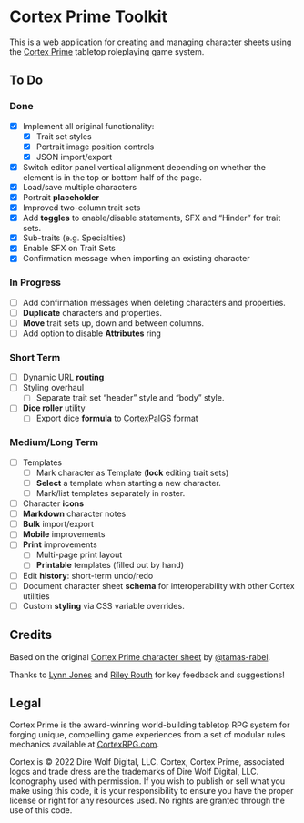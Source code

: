 # Cortex Prime Toolkit

This is a web application for creating and managing character sheets using the [Cortex Prime](https://www.cortexrpg.com) tabletop roleplaying game system.

## To Do

### Done

- [x] Implement all original functionality:
  - [x] Trait set styles
  - [x] Portrait image position controls
  - [x] JSON import/export
- [x] Switch editor panel vertical alignment depending on whether the element is in the top or bottom half of the page.
- [x] Load/save multiple characters
- [x] Portrait **placeholder**
- [x] Improved two-column trait sets
- [x] Add **toggles** to enable/disable statements, SFX and “Hinder” for trait sets.
- [x] Sub-traits (e.g. Specialties)
- [x] Enable SFX on Trait Sets
- [x] Confirmation message when importing an existing character

### In Progress

- [ ] Add confirmation messages when deleting characters and properties.
- [ ] **Duplicate** characters and properties.
- [ ] **Move** trait sets up, down and between columns.
- [ ] Add option to disable **Attributes** ring

### Short Term

- [ ] Dynamic URL **routing**
- [ ] Styling overhaul
  - [ ] Separate trait set “header” style and “body” style.
- [ ] **Dice roller** utility
  - [ ] Export dice **formula** to [CortexPalGS](https://github.com/lynn0702/CortexPalGS) format

### Medium/Long Term
- [ ] Templates
  - [ ] Mark character as Template (**lock** editing trait sets)
  - [ ] **Select** a template when starting a new character.
  - [ ] Mark/list templates separately in roster.
- [ ] Character **icons**
- [ ] **Markdown** character notes
- [ ] **Bulk** import/export
- [ ] **Mobile** improvements
- [ ] **Print** improvements
  - [ ] Multi-page print layout
  - [ ] **Printable** templates (filled out by hand)
- [ ] Edit **history**: short-term undo/redo
- [ ] Document character sheet **schema** for interoperability with other Cortex utilities
- [ ] Custom **styling** via CSS variable overrides.
<!-- - [ ] Advanced **portrait** positioning: zoom, x-offset (%), y-offset (%) -->

## Credits

Based on the original [Cortex Prime character sheet](https://tamas-rabel.github.io/cortex/sheet.html) by [@tamas-rabel](https://github.com/tamas-rabel/tamas-rabel.github.io).

Thanks to [Lynn Jones](https://github.com/lynn0702) and [Riley Routh](https://www.rileyrouth.com/) for key feedback and suggestions!

## Legal

Cortex Prime is the award-winning world-building tabletop RPG system for forging unique, compelling game experiences from a set of modular rules mechanics available at [CortexRPG.com](https://www.cortexrpg.com).

Cortex is © 2022 Dire Wolf Digital, LLC. Cortex, Cortex Prime, associated logos and trade dress are the trademarks of Dire Wolf Digital, LLC. Iconography used with permission. If you wish to publish or sell what you make using this code, it is your responsibility to ensure you have the proper license or right for any resources used. No rights are granted through the use of this code.
